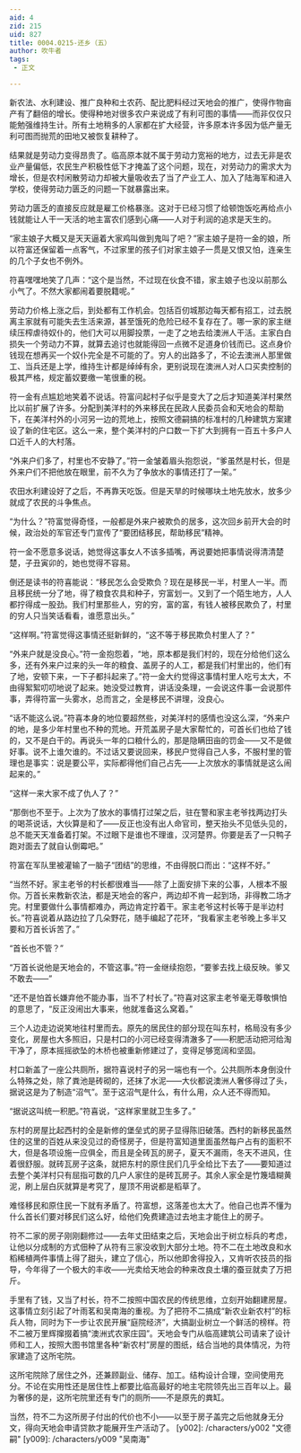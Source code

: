 ```yaml
---
aid: 4
zid: 215
uid: 827
title: 0004.0215-还乡（五）
author: 吹牛者
tags: 
 - 正文

---
```




  新农法、水利建设、推广良种和土农药、配比肥料经过天地会的推广，使得作物亩产有了翻倍的增长。使得种地对很多农户来说成了有利可图的事情——而非仅仅只能勉强维持生计。所有土地稍多的人家都在扩大经营，许多原本许多因为低产量无利可图而抛荒的田地又被恢复耕种了。

  结果就是劳动力变得昂贵了。临高原本就不属于劳动力宽裕的地方，过去无非是农业产量偏低，农民生产积极性低下才掩盖了这个问题，现在，对劳动力的需求大为增长，但是农村闲散劳动力却被大量吸收去了当了产业工人、加入了陆海军和进入学校，使得劳动力匮乏的问题一下就暴露出来。

  劳动力匮乏的直接反应就是雇工价格暴涨。这对于已经习惯了给顿饱饭吃再给点小钱就能让人干一天活的地主富农们感到心痛——人对于利润的追求是天生的。

  “家主娘子大概又是天天逼着大家鸡叫做到鬼叫了吧？”家主娘子是符一金的娘，所以符富还保留着一点客气，不过家里的孩子们对家主娘子一贯是又恨又怕，连亲生的几个子女也不例外。

  符喜嘿嘿地笑了几声：“这个是当然，不过现在伙食不错，家主娘子也没以前那么小气了。不然大家都闹着要脱籍呢。”

  劳动力价格上涨之后，到处都有工作机会。包括百仞城那边每天都有招工，过去脱离主家就有可能失去生活来源，甚至饿死的危险已经不复存在了。哪一家的家主继续压榨虐待奴仆的，他们大可以用脚投票，一走了之地去给澳洲人干活。主家白白损失一个劳动力不算，就算去追讨也就能得回一点微不足道身价钱而已。这点身价钱现在想再买一个奴仆完全是不可能的了。穷人的出路多了，不论去澳洲人那里做工、当兵还是上学，维持生计都是绰绰有余，更别说现在澳洲人对人口买卖控制的极其严格，规定蓄奴要缴一笔很重的税。

  符一金有点尴尬地笑着不说话。符富问起村子似乎是变大了之后才知道美洋村果然比以前扩展了许多。分配到美洋村的外来移民在民政人民委员会和天地会的帮助下，在美洋村外的小河另一边的荒地上，按照文德嗣搞的标准村的几种建筑方案建设了新的住宅区。这么一来，整个美洋村的户口数一下扩大到拥有一百五十多户人口近千人的大村落。

  “外来户们多了，村里也不安静了。”符一金皱着眉头抱怨说，“爹虽然是村长，但是外来户们不把他放在眼里，前不久为了争放水的事情还打了一架。”

  农田水利建设好了之后，不再靠天吃饭。但是天旱的时候哪块土地先放水，放多少就成了农民的斗争焦点。

  “为什么？”符富觉得奇怪，一般都是外来户被欺负的居多，这次回乡前开大会的时候，政治处的军官还专门宣传了“要团结移民，帮助移民”精神。

  符一金不愿意多说话，她觉得这事女人不该多插嘴，再说要她把事情说得清清楚楚，子丑寅卯的，她也觉得不容易。

  倒还是读书的符喜能说：“移民怎么会受欺负？现在是移民一半，村里人一半。而且移民统一分了地，得了粮食农具和种子，穷富划一。又到了一个陌生地方，人人都拧得成一股劲。我们村里那些人，穷的穷，富的富，有钱人被移民欺负了，村里的穷人只当笑话看看，谁愿意出头。”

  “这样啊。”符富觉得这事情还挺新鲜的，“这不等于移民欺负村里人了？”

  “外来户就是没良心。”符一金抱怨着，“地，原本都是我们村的，现在分给他们这么多，还有外来户过来的头一年的粮食、盖房子的人工，都是我们村里出的，他们有了地，安顿下来，一下子都抖起来了。”符一金大约觉得这事情村里人吃亏太大，不由得絮絮叨叨地说了起来。她没受过教育，讲话没条理，一会说这件事一会说那件事，弄得符富一头雾水，总而言之，全是移民不讲理，没良心。

  “话不能这么说。”符喜本身的地位要超然些，对美洋村的感情也没这么深，“外来户的地，是多少年村里也不种的荒地。开荒盖房子是大家帮忙的，可首长们也给了钱的，又不是白干的。再说头一年的口粮什么的，那是隐瞒田亩的罚金——又不是做好事。说不上谁欠谁的。不过话又要说回来，移民户觉得自己人多，不服村里的管理也是事实：说是要公平，实际都得他们自己占先——上次放水的事情就是这么闹起来的。”

  “这样一来大家不成了仇人了？”

  “那倒也不至于。上次为了放水的事情打过架之后，驻在警和家主老爷找两边打头的喝茶说话，大伙算是和了——反正也没有出人命官司，整天抬头不见低头见的，总不能天天准备着打架。不过眼下是谁也不理谁，汉河楚界。你要是丢了一只鸭子跑对面去了就自认倒霉吧。”

  符富在军队里被灌输了一脑子“团结”的思维，不由得脱口而出：“这样不好。”

  “当然不好。家主老爷的村长都很难当——除了上面安排下来的公事，人根本不服你。万首长来教新农法，都是天地会的客户，两边却不肯一起到场，非得教二场才完。村里要做什么事情都难办，两边肯定拧着干。家主老爷这村长等于是半边村长。”符喜说着从路边拉了几朵野花，随手编起了花环，“我看家主老爷晚上多半又要和万首长诉苦了。”

  “首长也不管？”

  “万首长说他是天地会的，不管这事。”符一金继续抱怨，“要爹去找上级反映。爹又不敢去——”

  “还不是怕首长嫌弃他不能办事，当不了村长了。”符喜对这家主老爷毫无尊敬惧怕的意思了，“反正没闹出大事来，他就准备这么窝着。”

  三个人边走边说笑地往村里而去。原先的居民住的部分现在叫东村，格局没有多少变化，房屋也大多照旧，只是村口的小河已经变得清澈多了——积肥活动把河给淘干净了，原本摇摇欲坠的木桥也被重新修建过了，变得足够宽阔和坚固。

  村口新盖了一座公共厕所，据符喜说村子的另一端也有一个。公共厕所本身倒没什么特殊之处，除了粪池是砖砌的，还抹了水泥——大伙都说澳洲人奢侈得过了头，据说这是为了制造“沼气”。至于这沼气是什么，有什么用，众人还不得而知。

  “据说这叫统一积肥。”符喜说，“这样家里就卫生多了。”

  东村的房屋比起西村的全是新修的堡垒式的房子显得陈旧破落。西村的新移民虽然住的这里的百姓从来没见过的奇怪房子，但是符富知道里面虽然每户占有的面积不大，但是各项设施一应俱全，而且是全砖瓦的房子，夏天不漏雨，冬天不进风，住着很舒服。就砖瓦房子这条，就把东村的原住民们几乎全给比下去了——要知道过去整个美洋村只有屈指可数的几户人家住的是砖瓦房子。其余人家全是竹篾墙糊黄泥，刷上层白灰就算是考究了，屋顶不用说都是稻草了。

  难怪移民和原住民一下就有矛盾了。符富想，这落差也太大了。他自己也弄不懂为什么首长们要对移民们这么好，给他们免费建造过去地主才能住上的房子。

  符不二家的房子刚刚翻修过——去年丈田结束之后，天地会出于树立标兵的考虑，让他以分成制的方式佃种了从符有三家没收到大部分土地。符不二在土地改良和水稻稀植两件事情上得了甜头，建立了信心，所以他即舍得投入，又肯听农技员的指导，今年得了一个极大的丰收——光卖给天地会的种来改良土壤的蚕豆就卖了万把斤。

  手里有了钱，又当了村长，符不二按照中国农民的传统思维，立刻开始翻建房屋。这事情立刻引起了叶雨茗和吴南海的重视。为了把符不二搞成“新农业新农村”的标兵人物，同时为下一步让农民开展“庭院经济”，大搞副业树立一个鲜活的榜样。符不二被万里辉撺掇着搞“澳洲式农家庄园”。天地会专门从临高建筑公司请来了设计师和工人，按照大图书馆里各种“新农村”房屋的图纸，结合当地的具体情况，为符家建造了这所宅院。

  这所宅院除了居住之外，还兼顾副业、储存、加工。结构设计合理，空间使用充分。不论在实用性还是居住性上都要比临高最好的地主宅院领先出三百年以上。最为奢侈的是，这所宅院里还有专门的厕所——不是原先的粪缸。

  当然，符不二为这所房子付出的代价也不小——以至于房子盖完之后他就身无分文，得向天地会申请贷款才能展开生产活动了。
[y002]: /characters/y002 "文德嗣"
[y009]: /characters/y009 "吴南海"


